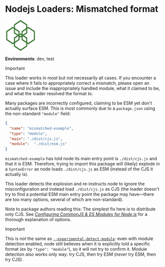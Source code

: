 # Nodejs Loaders: Mismatched format

<img src="../../logo.svg" height="100" width="100" alt="" />

**Environments**: dev, test

> [!important]
> This loader works in most but not necessarily all cases. If you encounter a case where it fails to appropriately correct a mismatch, please open an issue and include the inappropriately handled module, what it claimed to be, and what the loader resolved the format to.

Many packages are incorrectly configured, claiming to be ESM yet don't actually surface ESM. This is most commonly due to a `package.json` using the non-standard `"module"` field:

```json
{
  "name": "mismatched-example",
  "type": "module",
  "main": "./dist/cjs.js",
  "module":  "./dist/esm.js"
}
```

`mismatched-example` has told node its main entry point is `./dist/cjs.js` and that it is ESM. Therefore, trying to import this package will (likely) explode in a `SyntaxError` as node loads `./dist/cjs.js` as ESM (instead of the CJS it actually is).

This loader detects the explosion and re-instructs node to ignore the misconfiguration and instead load `./dist/cjs.js` as CJS (the loader doesn't try to find a potential ESM main entry point the package may have—there are too many options, several of which are non-standard).

Note to package authors reading this: The simplest fix here is to distribute only CJS. See [_Configuring CommonJS & ES Modules for Node.js_](https://dev.to/jakobjingleheimer/configuring-commonjs-es-modules-for-nodejs-12ed) for a thorough explanation of options.

> [!IMPORTANT]
> This is _not_ the same as [`--experimental-detect-module`](https://nodejs.org/api/cli.html#--experimental-detect-module): even with module detection enabled, node still believes when it is explicitly told a specific format (ex by `"type": "module"`), so it will not try to confirm it. Module detection also works only way: try CJS, then try ESM (_never_ try ESM, then try CJS).
